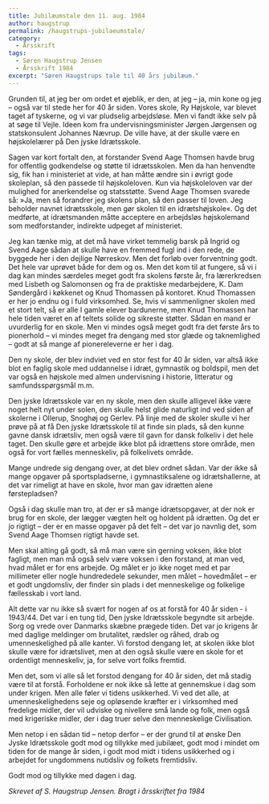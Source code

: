 ```yaml
---
title: Jubilæumstale den 11. aug. 1984
author: haugstrup
permalink: /haugstrups-jubilaeumstale/
category:
  - Årsskrift
tags:
  - Søren Haugstrup Jensen
  - Årsskrift 1984
excerpt: "Søren Haugstrups tale til 40 års jubilæum."
---
```


Grunden til, at jeg ber om ordet et øjeblik, er den, at jeg – ja, min kone og jeg – også var til stede her for 40 år siden. Vores skole, Ry Højskole, var blevet taget af tyskerne, og vi var pludselig arbejdsløse. Men vi fandt ikke selv på at søge til Vejle. Ideen kom fra undervisningsminister Jørgen Jørgensen og statskonsulent Johannes Nævrup. De ville have, at der skulle være en højskolelærer på Den jyske Idrætsskole.

Sagen var kort fortalt den, at forstander Svend Aage Thomsen havde brug for offentlig godkendelse og støtte til idrætsskolen. Men da han henvendte sig, fik han i ministeriet at vide, at han måtte ændre sin i øvrigt gode skoleplan, så den passede til højskoleloven. Kun via højskoleloven var der mulighed for anerkendelse og statsstøtte. Svend Aage Thomsen svarede så: »Ja, men så forandrer jeg skolens plan, så den passer til loven. Jeg beholder navnet idrætsskole, men gør skolen til en idrætshøjskole«. Og det medførte, at idrætsmanden måtte acceptere en arbejdsløs højskolemand som medforstander, indirekte udpeget af ministeriet.

Jeg kan tænke mig, at det må have virket temmelig barsk på Ingrid og Svend Aage sådan at skulle have en fremmed fugl ind i den rede, de byggede her i den dejlige Nørreskov. Men det forløb over forventning godt. Det hele var uprøvet både for dem og os. Men det kom til at fungere, så vi i dag kan mindes særdeles meget godt fra skolens første år, fra lærerkredsen med Lisbeth og Salomonsen og fra de praktiske medarbejdere, K. Dam Søndergård i køkkenet og Knud Thomassen på kontoret. Knud Thomassen er her jo endnu og i fuld virksomhed. Se, hvis vi sammenligner skolen med et stort telt, så er alle I gamle elever bardunerne, men Knud Thomassen har hele tiden været en af teltets solide og sikreste støtter. Sådan en mand er uvurderlig for en skole. Men vi mindes også meget godt fra det første års to pionerhold – vi mindes meget fra dengang med stor glæde og taknemlighed – godt at så mange af pionereleverne er her i dag.

Den ny skole, der blev indviet ved en stor fest for 40 år siden, var altså ikke blot en faglig skole med uddannelse i idræt, gymnastik og boldspil, men det var også en højskole med almen undervisning i historie, litteratur og samfundsspørgsmål m.m.

Den jyske Idrætsskole var en ny skole, men den skulle alligevel ikke være noget helt nyt under solen, den skulle helst glide naturligt ind ved siden af skolerne i Ollerup, Snoghøj og Gerlev. På linje med de skoler skulle vi her prøve på at få Den jyske Idrætsskole til at finde sin plads, så den kunne gavne dansk idrætsliv, men også være til gavn for dansk folkeliv i det hele taget. Den skulle gøre et arbejde ikke blot på idrættens store område, men også for vort fælles menneskeliv, på folkelivets område.

Mange undrede sig dengang over, at det blev ordnet sådan. Var der ikke så mange opgaver på sportspladserne, i gymnastiksalene og idrætshallerne, at det var rimeligt at have en skole, hvor man gav idrætten alene førstepladsen?

Også i dag skulle man tro, at der er så mange idrætsopgaver, at der nok er brug for en skole, der lægger vægten helt og holdent på idrætten. Og det er jo rigtigt – der er en masse opgaver på det felt – det var jo navnlig det, som Svend Aage Thomsen rigtigt havde set.

Men skal alting gå godt, så må man være sin gerning voksen, ikke blot fagligt, men man må også selv være voksen i den forstand, at man ved, hvad målet er for ens arbejde. Og målet er jo ikke noget med et par millimeter eller nogle hundrededele sekunder, men målet – hovedmålet – er et godt ungdomsliv, der finder sin plads i det menneskelige og folkelige fællesskab i vort land.

Alt dette var nu ikke så svært for nogen af os at forstå for 40 år siden - i 1943/44. Det var i en tung tid, Den jyske Idrætsskole begyndte sit arbejde. Sorg og vrede over Danmarks skæbne prægede tiden. Det var jo krigens år med daglige meldinger om brutalitet, rædsler og råhed, drab og umenneskelighed på alle kanter. Vi forstod dengang let, at skolen ikke blot skulle være for idrætslivet, men at den også skulle være en skole for et ordentligt menneskeliv, ja, for selve vort folks fremtid.

Men det, som vi alle så let forstod dengang for 40 år siden, det må stadig være til at forstå. Forholdene er nok ikke så lette at gennemskue i dag som under krigen. Men alle føler vi tidens usikkerhed. Vi ved det alle, at umenneskelighedens seje og opløsende kræfter er i virksomhed med fredelige midler, der vil udviske og nivellere små lande og folk, men også med krigeriske midler, der i dag truer selve den menneskelige Civilisation.

Men netop i en sådan tid – netop derfor – er der grund til at ønske Den Jyske Idrætsskole godt mod og tillykke med jubilæet, godt mod i mindet om tiden for de mange år siden, i godt mod midt i tidens usikkerhed og  i arbejdet for ungdommens nutidsliv og folkets fremtidsliv.

Godt mod og tillykke med dagen i dag. 

_Skrevet af S. Haugstrup Jensen. Bragt i årsskriftet fra 1984_
